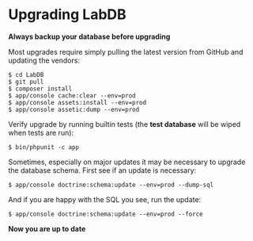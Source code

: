 # Upgrading LabDB

**Always backup your database before upgrading**

Most upgrades require simply pulling the latest version from GitHub and updating the vendors:

```
$ cd LabDB
$ git pull
$ composer install
$ app/console cache:clear --env=prod
$ app/console assets:install --env=prod
$ app/console assetic:dump --env=prod
```

Verify upgrade by running builtin tests (the **test database** will be wiped when tests are run):

```
$ bin/phpunit -c app
```

Sometimes, especially on major updates it may be necessary to upgrade the database schema. First
see if an update is necessary:

```
$ app/console doctrine:schema:update --env=prod --dump-sql
```

And if you are happy with the SQL you see, run the update:

```
$ app/console doctrine:schema:update --env=prod --force
```

**Now you are up to date**
